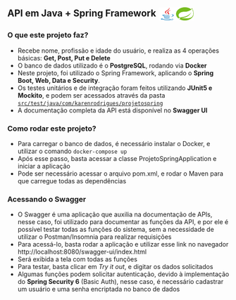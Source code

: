 ## API em Java + Spring Framework <img align="center" alt="Karen-Java" height="30" width="40" src="https://raw.githubusercontent.com/devicons/devicon/master/icons/java/java-original.svg"><img align="center" alt="Karen-spring" height="30" width="40" src="https://github.com/devicons/devicon/blob/master/icons/spring/spring-original.svg">

### O que este projeto faz?

- Recebe nome, profissão e idade do usuário, e realiza as 4 operações básicas: **Get, Post, Put e Delete**
- O banco de dados utilizado é o **PostgreSQL**, rodando via **Docker**
- Neste projeto, foi utilizado o Spring Framework, aplicando o **Spring Boot, Web, Data e Security**.
- Os testes unitários e de integração foram feitos utilizando **JUnit5 e Mockito**, e podem ser acessados através da pasta [```src/test/java/com/karenrodrigues/projetospring```](https://github.com/karenrodriguesx/ProjetoSpring/tree/main/src/test/java/com/karenrodrigues/projetospring)
- A documentação completa da API está disponível no **Swagger UI**

### Como rodar este projeto?

- Para carregar o banco de dados, é necessário instalar o Docker, e utilizar o comando ```docker-compose up```
- Após esse passo, basta acessar a classe ProjetoSpringApplication e iniciar a aplicação
- Pode ser necessário acessar o arquivo pom.xml, e rodar o Maven para que carregue todas as dependências

### Acessando o Swagger

- O Swagger é uma aplicação que auxilia na documentação de APIs, nesse caso, foi utilizado para documentar as funções da API, e por ele é possível testar todas as funções do sistema, sem a necessidade de utilizar o Postman/Insomnia para realizar requisições
- Para acessá-lo, basta rodar a aplicação e utilizar esse link no navegador http://localhost:8080/swagger-ui/index.html
- Será exibida a tela com todas as funções
- Para testar, basta clicar em *Try it out*, e digitar os dados solicitados
- Algumas funções podem solicitar autenticação, devido à implementação do **Spring Security 6** (Basic Auth), nesse caso, é necessário cadastrar um usuário e uma senha encriptada no banco de dados

